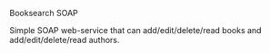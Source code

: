 Booksearch SOAP

Simple SOAP web-service that can add/edit/delete/read books and add/edit/delete/read authors.
